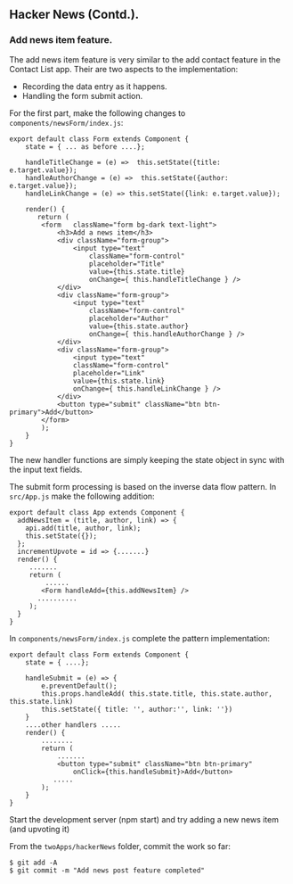 ## Hacker News (Contd.).

### Add news item feature.

The add news item feature is very similar to the add contact feature in the Contact List app. Their are two aspects to the implementation:

+ Recording the data entry as it happens.
+ Handling the form submit action.

For the first part, make the following changes to `components/newsForm/index.js`:
~~~
export default class Form extends Component {
    state = { ... as before ....};
    
    handleTitleChange = (e) =>  this.setState({title: e.target.value});
    handleAuthorChange = (e) =>  this.setState({author: e.target.value});
    handleLinkChange = (e) => this.setState({link: e.target.value});

    render() {
       return (
        <form   className="form bg-dark text-light">
            <h3>Add a news item</h3>
            <div className="form-group">
                <input type="text"
                    className="form-control"
                    placeholder="Title"
                    value={this.state.title}
                    onChange={ this.handleTitleChange } />
            </div>
            <div className="form-group">
                <input type="text"
                    className="form-control"
                    placeholder="Author"
                    value={this.state.author}
                    onChange={ this.handleAuthorChange } />
            </div>
            <div className="form-group">
                <input type="text"
                className="form-control"
                placeholder="Link"
                value={this.state.link}
                onChange={ this.handleLinkChange } />
            </div>
            <button type="submit" className="btn btn-primary">Add</button>
        </form>
        );
    }
}
~~~

The new handler functions are simply keeping the state object in sync with the input text fields.

The submit form processing is based on the inverse data flow pattern. In `src/App.js` make the following addition:

~~~
export default class App extends Component {
  addNewsItem = (title, author, link) => {
    api.add(title, author, link);
    this.setState({});
  };
  incrementUpvote = id => {.......}
  render() {
     .......
	 return ( 
		 ......
	    <Form handleAdd={this.addNewsItem} />
       ..........
	 );
  }
}
~~~

In `components/newsForm/index.js` complete the pattern implementation:

~~~
export default class Form extends Component {
    state = { ....};
    
    handleSubmit = (e) => {
        e.preventDefault();
        this.props.handleAdd( this.state.title, this.state.author, this.state.link)
        this.setState({ title: '', author:'', link: ''})
    }
    ....other handlers .....
	render() { 
		........
		return ( 
			.......
            <button type="submit" className="btn btn-primary"
                onClick={this.handleSubmit}>Add</button>
           .....
		);
	}
}
~~~

Start the development server (npm start) and try adding a new news item (and upvoting it)

From the `twoApps/hackerNews` folder, commit the work so far:
~~~
$ git add -A
$ git commit -m "Add news post feature completed"
~~~